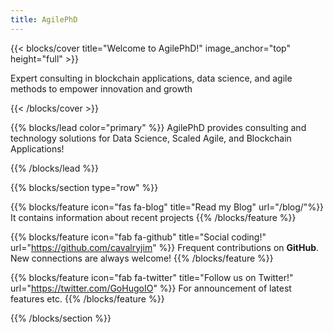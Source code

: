 ```yaml
---
title: AgilePhD
---
```


{{< blocks/cover title="Welcome to AgilePhD!" image_anchor="top" height="full" >}}
<!-- <a class="btn btn-lg btn-primary me-3 mb-4" href="/docs/">
  Learn More <i class="fas fa-arrow-alt-circle-right ms-2"></i>
</a>
<a class="btn btn-lg btn-secondary me-3 mb-4" href="https://github.com/google/docsy-example">
  Download <i class="fab fa-github ms-2 "></i>
</a> -->
<div class="pt-3 lead">
  <p class="display-6">
    Expert consulting in blockchain applications, data science, and agile methods to empower innovation and growth
  </p>
  <!-- <p class="p-initial my-5">
    <a class="btn btn-lg btn-primary me-3" href="about/">Learn More</a>
    <a class="btn btn-lg btn-secondary" href="docs/get-started/">Get started</a>
  </p> -->
  <p>
    <a class="btn btn-link text-info" href="#td-block-1" aria-label="Read more">
      <i class="fa-solid fa-circle-chevron-down" style="font-size:400%">
      </i>
    </a>
  </p>
</div>

<!-- <p class="lead mt-5">Porridge temperature assessment &mdash; in the cloud!</p> -->
<!-- {{< blocks/link-down color="info" >}} -->
{{< /blocks/cover >}}


{{% blocks/lead color="primary" %}}
AgilePhD provides consulting and technology solutions for Data Science, Scaled Agile, and Blockchain Applications!

{{% /blocks/lead %}}


<!-- {{% blocks/section color="dark" type="row" %}}
{{% blocks/feature icon="fa-lightbulb" title="New chair metrics!" %}}
The Goldydocs UI now shows chair size metrics by default.

Please follow this space for updates!
{{% /blocks/feature %}}


{{% blocks/feature icon="fab fa-github" title="Contributions welcome!" url="https://github.com/google/docsy-example" %}}
We do a [Pull Request](https://github.com/google/docsy-example/pulls) contributions workflow on **GitHub**. New users are always welcome!
{{% /blocks/feature %}}


{{% blocks/feature icon="fab fa-twitter" title="Follow us on Twitter!" url="https://twitter.com/docsydocs" %}}
For announcement of latest features etc.
{{% /blocks/feature %}}


{{% /blocks/section %}} -->


<!-- {{% blocks/section %}}
This is the second section
{.h1 .text-center}
{{% /blocks/section %}} -->


{{% blocks/section type="row" %}}

{{% blocks/feature icon="fas fa-blog" title="Read my Blog" 
    url="/blog/"%}}
It contains information about recent projects
{{% /blocks/feature %}}

{{% blocks/feature icon="fab fa-github" title="Social coding!"
    url="https://github.com/cavalryjim" %}}
Frequent contributions on **GitHub**. New connections are always welcome!
{{% /blocks/feature %}}

{{% blocks/feature icon="fab fa-twitter" title="Follow us on Twitter!"
    url="https://twitter.com/GoHugoIO" %}}
For announcement of latest features etc.
{{% /blocks/feature %}}

{{% /blocks/section %}}


<!-- {{% blocks/section %}}
This is the another section
{.h1 .text-center}
{{% /blocks/section %}} -->